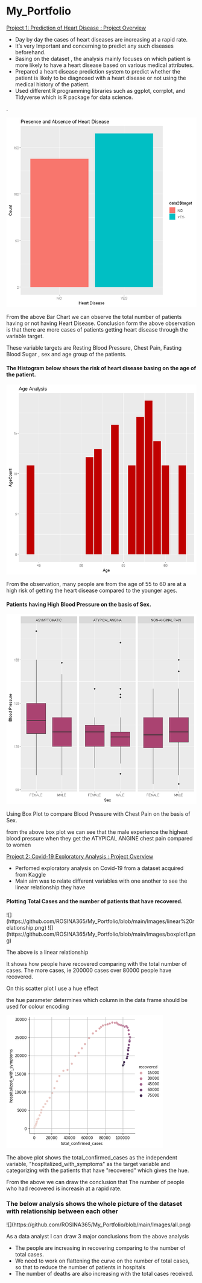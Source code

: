 # My_Portfolio
[Project 1: Prediction of Heart Disease : Project Overview](https://github.com/ROSINA365/Prediction-of-Heart-Disease)
<ul>
<li>Day by day the cases of heart diseases are increasing at a rapid rate.</li>
<li>It’s very Important and concerning to predict any such diseases beforehand.</li>
<li>Basing on the dataset , the analysis mainly focuses on which patient is more
likely to have a heart disease based on various medical attributes. </li>
<li>Prepared a heart disease prediction system to predict whether the patient is likely to be diagnosed with a heart disease or not
using the medical history of the patient.</li>
<li>Used different R programming libraries such as ggplot, corrplot, and Tidyverse which is R package for data science.</li>

 </ul>.

![](https://github.com/ROSINA365/My_Portfolio/blob/main/Images/Bar%20Chart.png)

<p> From the above Bar Chart we can observe the total number of patients having or not having Heart
 Disease. 
 Conclusion form the above observation is that there are more cases of patients getting heart disease through the variable target.</p> 
<p> These variable targets are Resting Blood Pressure, Chest Pain, Fasting Blood Sugar , sex and age group of the patients. </p>

<h4>The Histogram below shows the risk of heart disease basing on the age of the patient.</h4>

![](https://github.com/ROSINA365/My_Portfolio/blob/main/Images/Histogram.png)
<p>From the observation, many people are from the age of 55 to 60 are at a high risk of getting the heart disease compared to the younger ages.<p>
 
 <h4>Patients having High Blood Pressure on the basis of Sex.</h4>

 ![](https://github.com/ROSINA365/My_Portfolio/blob/main/Images/boxplot1.png)
 <p>
 Using Box Plot to compare Blood Pressure with Chest Pain on the basis of Sex.</P>
 
<p>from the above box plot we can see that the male experience the highest blood pressure when they get the ATYPICAL ANGINE chest pain compared to women</p>


[Project 2: Covid-19 Exploratory Analysis : Project Overview](https://github.com/ROSINA365/covid-19-analysis)
<ul>
 <li>Perfomed exploratory analysis on Covid-19 from a dataset acquired from Kaggle</li>
 <li>Main aim was to relate different variables with one another to see the linear relationship they have</li>

</ul>

<h4>Plotting Total Cases and the number of patients that have recovered.</h4>
![](https://github.com/ROSINA365/My_Portfolio/blob/main/Images/linear%20relationship.png)
![](https://github.com/ROSINA365/My_Portfolio/blob/main/Images/boxplot1.png)


<p>The above is a linear relationship</p>

<p>It shows how people have recovered comparing with the total number of cases. 
 The more cases, ie 200000 cases over 80000 people have recovered.</p>
 
 <p>On this scatter plot I use a hue effect</p>
 <p>the hue parameter determines which column in the data frame should be used for colour encoding</p>
 
![](https://github.com/ROSINA365/My_Portfolio/blob/main/Images/linear.png)

<p> The above plot shows the total_confirmed_cases as the independent variable, "hospitalized_with_symptoms" as the target variable and
 categorizing with the patients that have "recovered" which gives the hue.</p>
 <p>From the above we can draw the conclusion that The number of people who had recovered is increasin at a rapid rate.</p>


<h3>The below analysis shows the whole picture of the dataset with relationship between each other</h3>
![](https://github.com/ROSINA365/My_Portfolio/blob/main/Images/all.png)

<p>As a data analyst I can draw 3 major conclusions from the above analysis</p>
<ul>
<li>The people are increasing in recovering comparing to the number of total cases.</li>
<li>We need to work on flattening the curve on the number of total cases, so that to reduce the number of patients in hospitals</li>
<li>The number of deaths are also increasing with the total cases received.</li>
</ul>

